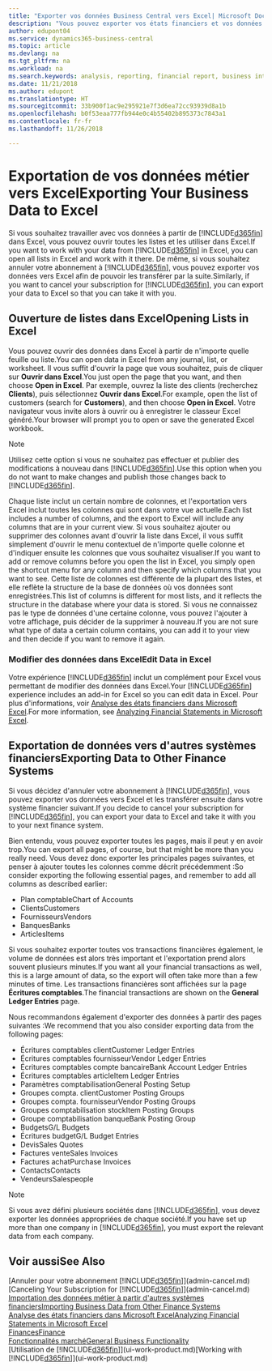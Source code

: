 ```yaml
---
title: "Exporter vos données Business Central vers Excel| Microsoft Docs"
description: "Vous pouvez exporter vos états financiers et vos données de veille économique de Business Central vers Excel, ou ouvrir vos données dans Excel."
author: edupont04
ms.service: dynamics365-business-central
ms.topic: article
ms.devlang: na
ms.tgt_pltfrm: na
ms.workload: na
ms.search.keywords: analysis, reporting, financial report, business intelligence, BI, Excel
ms.date: 11/21/2018
ms.author: edupont
ms.translationtype: HT
ms.sourcegitcommit: 33b900f1ac9e295921e7f3d6ea72cc93939d8a1b
ms.openlocfilehash: b0f53eaa777fb944e0c4b55402b895373c7843a1
ms.contentlocale: fr-fr
ms.lasthandoff: 11/26/2018

---
```

# <a name="exporting-your-business-data-to-excel"></a><span data-ttu-id="feefd-103">Exportation de vos données métier vers Excel</span><span class="sxs-lookup"><span data-stu-id="feefd-103">Exporting Your Business Data to Excel</span></span>
<span data-ttu-id="feefd-104">Si vous souhaitez travailler avec vos données à partir de [!INCLUDE[d365fin](includes/d365fin_md.md)] dans Excel, vous pouvez ouvrir toutes les listes et les utiliser dans Excel.</span><span class="sxs-lookup"><span data-stu-id="feefd-104">If you want to work with your data from [!INCLUDE[d365fin](includes/d365fin_md.md)] in Excel, you can open all lists in Excel and work with it there.</span></span> <span data-ttu-id="feefd-105">De même, si vous souhaitez annuler votre abonnement à [!INCLUDE[d365fin](includes/d365fin_md.md)], vous pouvez exporter vos données vers Excel afin de pouvoir les transférer par la suite.</span><span class="sxs-lookup"><span data-stu-id="feefd-105">Similarly, if you want to cancel your subscription for [!INCLUDE[d365fin](includes/d365fin_md.md)], you can export your data to Excel so that you can take it with you.</span></span>

## <a name="opening-lists-in-excel"></a><span data-ttu-id="feefd-106">Ouverture de listes dans Excel</span><span class="sxs-lookup"><span data-stu-id="feefd-106">Opening Lists in Excel</span></span>
<span data-ttu-id="feefd-107">Vous pouvez ouvrir des données dans Excel à partir de n'importe quelle feuille ou liste.</span><span class="sxs-lookup"><span data-stu-id="feefd-107">You can open data in Excel from any journal, list, or worksheet.</span></span> <span data-ttu-id="feefd-108">Il vous suffit d'ouvrir la page que vous souhaitez, puis de cliquer sur **Ouvrir dans Excel**.</span><span class="sxs-lookup"><span data-stu-id="feefd-108">You just open the page that you want, and then choose **Open in Excel**.</span></span> <span data-ttu-id="feefd-109">Par exemple, ouvrez la liste des clients (recherchez **Clients**), puis sélectionnez **Ouvrir dans Excel**.</span><span class="sxs-lookup"><span data-stu-id="feefd-109">For example, open the list of customers (search for **Customers**), and then choose **Open in Excel**.</span></span> <span data-ttu-id="feefd-110">Votre navigateur vous invite alors à ouvrir ou à enregistrer le classeur Excel généré.</span><span class="sxs-lookup"><span data-stu-id="feefd-110">Your browser will prompt you to open or save the generated Excel workbook.</span></span>  

> [!NOTE]
> <span data-ttu-id="feefd-111">Utilisez cette option si vous ne souhaitez pas effectuer et publier des modifications à nouveau dans [!INCLUDE[d365fin](includes/d365fin_md.md)].</span><span class="sxs-lookup"><span data-stu-id="feefd-111">Use this option when you do not want to make changes and publish those changes back to [!INCLUDE[d365fin](includes/d365fin_md.md)].</span></span>  

<span data-ttu-id="feefd-112">Chaque liste inclut un certain nombre de colonnes, et l'exportation vers Excel inclut toutes les colonnes qui sont dans votre vue actuelle.</span><span class="sxs-lookup"><span data-stu-id="feefd-112">Each list includes a number of columns, and the export to Excel will include any columns that are in your current view.</span></span> <span data-ttu-id="feefd-113">Si vous souhaitez ajouter ou supprimer des colonnes avant d'ouvrir la liste dans Excel, il vous suffit simplement d'ouvrir le menu contextuel de n'importe quelle colonne et d'indiquer ensuite les colonnes que vous souhaitez visualiser.</span><span class="sxs-lookup"><span data-stu-id="feefd-113">If you want to add or remove columns before you open the list in Excel, you simply open the shortcut menu for any column and then specify which columns that you want to see.</span></span> <span data-ttu-id="feefd-114">Cette liste de colonnes est différente de la plupart des listes, et elle reflète la structure de la base de données où vos données sont enregistrées.</span><span class="sxs-lookup"><span data-stu-id="feefd-114">This list of columns is different for most lists, and it reflects the structure in the database where your data is stored.</span></span> <span data-ttu-id="feefd-115">Si vous ne connaissez pas le type de données d'une certaine colonne, vous pouvez l'ajouter à votre affichage, puis décider de la supprimer à nouveau.</span><span class="sxs-lookup"><span data-stu-id="feefd-115">If you are not sure what type of data a certain column contains, you can add it to your view and then decide if you want to remove it again.</span></span>  

### <a name="edit-data-in-excel"></a><span data-ttu-id="feefd-116">Modifier des données dans Excel</span><span class="sxs-lookup"><span data-stu-id="feefd-116">Edit Data in Excel</span></span>
<span data-ttu-id="feefd-117">Votre expérience [!INCLUDE[d365fin](includes/d365fin_md.md)] inclut un complément pour Excel vous permettant de modifier des données dans Excel.</span><span class="sxs-lookup"><span data-stu-id="feefd-117">Your [!INCLUDE[d365fin](includes/d365fin_md.md)] experience includes an add-in for Excel so you can edit data in Excel.</span></span> <span data-ttu-id="feefd-118">Pour plus d'informations, voir [Analyse des états financiers dans Microsoft Excel](finance-analyze-excel.md).</span><span class="sxs-lookup"><span data-stu-id="feefd-118">For more information, see [Analyzing Financial Statements in Microsoft Excel](finance-analyze-excel.md).</span></span>  

## <a name="exporting-data-to-other-finance-systems"></a><span data-ttu-id="feefd-119">Exportation de données vers d'autres systèmes financiers</span><span class="sxs-lookup"><span data-stu-id="feefd-119">Exporting Data to Other Finance Systems</span></span>
<span data-ttu-id="feefd-120">Si vous décidez d'annuler votre abonnement à [!INCLUDE[d365fin](includes/d365fin_md.md)], vous pouvez exporter vos données vers Excel et les transférer ensuite dans votre système financier suivant.</span><span class="sxs-lookup"><span data-stu-id="feefd-120">If you decide to cancel your subscription for [!INCLUDE[d365fin](includes/d365fin_md.md)], you can export your data to Excel and take it with you to your next finance system.</span></span>  

<span data-ttu-id="feefd-121">Bien entendu, vous pouvez exporter toutes les pages, mais il peut y en avoir trop.</span><span class="sxs-lookup"><span data-stu-id="feefd-121">You can export all pages, of course, but that might be more than you really need.</span></span> <span data-ttu-id="feefd-122">Vous devez donc exporter les principales pages suivantes, et penser à ajouter toutes les colonnes comme décrit précédemment :</span><span class="sxs-lookup"><span data-stu-id="feefd-122">So consider exporting the following essential pages, and remember to add all columns as described earlier:</span></span>  

* <span data-ttu-id="feefd-123">Plan comptable</span><span class="sxs-lookup"><span data-stu-id="feefd-123">Chart of Accounts</span></span>  
* <span data-ttu-id="feefd-124">Clients</span><span class="sxs-lookup"><span data-stu-id="feefd-124">Customers</span></span>  
* <span data-ttu-id="feefd-125">Fournisseurs</span><span class="sxs-lookup"><span data-stu-id="feefd-125">Vendors</span></span>  
* <span data-ttu-id="feefd-126">Banques</span><span class="sxs-lookup"><span data-stu-id="feefd-126">Banks</span></span>  
* <span data-ttu-id="feefd-127">Articles</span><span class="sxs-lookup"><span data-stu-id="feefd-127">Items</span></span>  

<span data-ttu-id="feefd-128">Si vous souhaitez exporter toutes vos transactions financières également, le volume de données est alors très important et l'exportation prend alors souvent plusieurs minutes.</span><span class="sxs-lookup"><span data-stu-id="feefd-128">If you want all your financial transactions as well, this is a large amount of data, so the export will often take more than a few minutes of time.</span></span> <span data-ttu-id="feefd-129">Les transactions financières sont affichées sur la page **Écritures comptables**.</span><span class="sxs-lookup"><span data-stu-id="feefd-129">The financial transactions are shown on the **General Ledger Entries** page.</span></span>  

<span data-ttu-id="feefd-130">Nous recommandons également d'exporter des données à partir des pages suivantes :</span><span class="sxs-lookup"><span data-stu-id="feefd-130">We recommend that you also consider exporting data from the following pages:</span></span>  

* <span data-ttu-id="feefd-131">Écritures comptables client</span><span class="sxs-lookup"><span data-stu-id="feefd-131">Customer Ledger Entries</span></span>  
* <span data-ttu-id="feefd-132">Écritures comptables fournisseur</span><span class="sxs-lookup"><span data-stu-id="feefd-132">Vendor Ledger Entries</span></span>  
* <span data-ttu-id="feefd-133">Écritures comptables compte bancaire</span><span class="sxs-lookup"><span data-stu-id="feefd-133">Bank Account Ledger Entries</span></span>  
* <span data-ttu-id="feefd-134">Écritures comptables article</span><span class="sxs-lookup"><span data-stu-id="feefd-134">Item Ledger Entries</span></span>  
* <span data-ttu-id="feefd-135">Paramètres comptabilisation</span><span class="sxs-lookup"><span data-stu-id="feefd-135">General Posting Setup</span></span>  
* <span data-ttu-id="feefd-136">Groupes compta. client</span><span class="sxs-lookup"><span data-stu-id="feefd-136">Customer Posting Groups</span></span>  
* <span data-ttu-id="feefd-137">Groupes compta. fournisseur</span><span class="sxs-lookup"><span data-stu-id="feefd-137">Vendor Posting Groups</span></span>  
* <span data-ttu-id="feefd-138">Groupes comptabilisation stock</span><span class="sxs-lookup"><span data-stu-id="feefd-138">Item Posting Groups</span></span>  
* <span data-ttu-id="feefd-139">Groupe comptabilisation banque</span><span class="sxs-lookup"><span data-stu-id="feefd-139">Bank Posting Group</span></span>  
* <span data-ttu-id="feefd-140">Budgets</span><span class="sxs-lookup"><span data-stu-id="feefd-140">G/L Budgets</span></span>  
* <span data-ttu-id="feefd-141">Écritures budget</span><span class="sxs-lookup"><span data-stu-id="feefd-141">G/L Budget Entries</span></span>  
* <span data-ttu-id="feefd-142">Devis</span><span class="sxs-lookup"><span data-stu-id="feefd-142">Sales Quotes</span></span>  
* <span data-ttu-id="feefd-143">Factures vente</span><span class="sxs-lookup"><span data-stu-id="feefd-143">Sales Invoices</span></span>  
* <span data-ttu-id="feefd-144">Factures achat</span><span class="sxs-lookup"><span data-stu-id="feefd-144">Purchase Invoices</span></span>  
* <span data-ttu-id="feefd-145">Contacts</span><span class="sxs-lookup"><span data-stu-id="feefd-145">Contacts</span></span>  
* <span data-ttu-id="feefd-146">Vendeurs</span><span class="sxs-lookup"><span data-stu-id="feefd-146">Salespeople</span></span>  

> [!NOTE]  
>   <span data-ttu-id="feefd-147">Si vous avez défini plusieurs sociétés dans [!INCLUDE[d365fin](includes/d365fin_md.md)], vous devez exporter les données appropriées de chaque société.</span><span class="sxs-lookup"><span data-stu-id="feefd-147">If you have set up more than one company in [!INCLUDE[d365fin](includes/d365fin_md.md)], you must export the relevant data from each company.</span></span>

## <a name="see-also"></a><span data-ttu-id="feefd-148">Voir aussi</span><span class="sxs-lookup"><span data-stu-id="feefd-148">See Also</span></span>
<span data-ttu-id="feefd-149">[Annuler pour votre abonnement [!INCLUDE[d365fin](includes/d365fin_md.md)]](admin-cancel.md)</span><span class="sxs-lookup"><span data-stu-id="feefd-149">[Canceling Your Subscription for [!INCLUDE[d365fin](includes/d365fin_md.md)]](admin-cancel.md)</span></span>  
[<span data-ttu-id="feefd-150">Importation des données métier à partir d'autres systèmes financiers</span><span class="sxs-lookup"><span data-stu-id="feefd-150">Importing Business Data from Other Finance Systems</span></span>](across-import-data-configuration-packages.md)  
[<span data-ttu-id="feefd-151">Analyse des états financiers dans Microsoft Excel</span><span class="sxs-lookup"><span data-stu-id="feefd-151">Analyzing Financial Statements in Microsoft Excel</span></span>](finance-analyze-excel.md)  
[<span data-ttu-id="feefd-152">Finances</span><span class="sxs-lookup"><span data-stu-id="feefd-152">Finance</span></span>](finance.md)  
[<span data-ttu-id="feefd-153">Fonctionnalités marché</span><span class="sxs-lookup"><span data-stu-id="feefd-153">General Business Functionality</span></span>](ui-across-business-areas.md)  
<span data-ttu-id="feefd-154">[Utilisation de [!INCLUDE[d365fin](includes/d365fin_md.md)]](ui-work-product.md)</span><span class="sxs-lookup"><span data-stu-id="feefd-154">[Working with [!INCLUDE[d365fin](includes/d365fin_md.md)]](ui-work-product.md)</span></span>  

